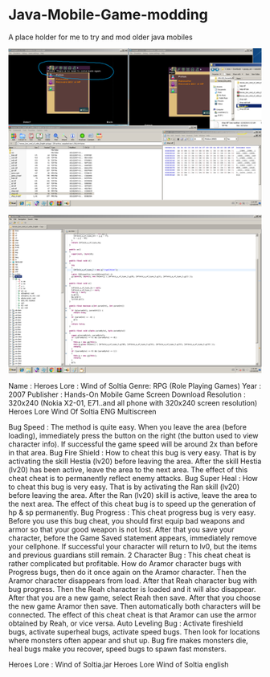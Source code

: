 


# Java-Mobile-Game-modding
A place holder for me to try and mod older java mobiles 

![alt text](https://github.com/floowsnaake/Java-Mobile-Game-modding/blob/master/mod1.png)

![alt text](https://github.com/floowsnaake/Java-Mobile-Game-modding/blob/master/mod2.png)

Name : Heroes Lore : Wind of Soltia
Genre: RPG (Role Playing Games)
Year : 2007
Publisher : Hands-On Mobile
Game Screen Download Resolution : 320x240 (Nokia X2-01, E71..and all phone with 320x240 screen resolution)
Heroes Lore Wind Of Soltia ENG Multiscreen

Bug Speed : The method is quite easy. When you leave the area (before loading), immediately press the button on the right (the button used to view character info). If successful the game speed will be around 2x than before in that area.
Bug Fire Shield : How to cheat this bug is very easy. That is by activating the skill Hestia (lv20) before leaving the area. After the skill Hestia (lv20) has been active, leave the area to the next area. The effect of this cheat cheat is to permanently reflect enemy attacks.
Bug Super Heal  : How to cheat this bug is very easy. That is by activating the Ran skill (lv20) before leaving the area. After the Ran (lv20) skill is active, leave the area to the next area. The effect of this cheat bug is to speed up the generation of hp & sp permanently.
Bug Progress : This cheat progress bug is very easy. Before you use this bug cheat, you should first equip bad weapons and armor so that your good weapon is not lost. After that you save your character, before the Game Saved statement appears, immediately remove your cellphone. If successful your character will return to lv0, but the items and previous guardians still remain.
2 Character Bug : This cheat cheat is rather complicated but profitable. How do Aramor character bugs with Progress bugs, then do it once again on the Aramor character. Then the Aramor character disappears from load. After that Reah character bug with bug progress. Then the Reah character is loaded and it will also disappear. After that you are a new game, select Reah then save. After that you choose the new game Aramor then save. Then automatically both characters will be connected. The effect of this cheat cheat is that Aramor can use the armor obtained by Reah, or vice versa.
Auto Leveling Bug : Activate fireshield bugs, activate superheal bugs, activate speed bugs. Then look for locations where monsters often appear and shut up. Bug fire makes monsters die, heal bugs make you recover, speed bugs to spawn fast monsters.

Heroes Lore : Wind of Soltia.jar
Heroes Lore Wind of Soltia english
